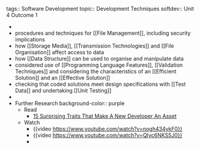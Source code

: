 tags:: Software Development
topic:: Development Techniques
softdev:: Unit 4 Outcome 1

-
- procedures and techniques for [[File Management]], including security implications
- how [[Storage Media]], [[Transmission Technologies]] and [[File Organisation]] affect access to data
- how [[Data Structure]] can be used to organise and manipulate data
- considered use of [[Programming Language Features]], [[Validation Techniques]] and considering the characteristics of an [[Efficient Solution]] and an [[Effective Solution]]
- checking that coded solutions meet design specifications with [[Test Data]] and undertaking [[Unit Testing]]
-
- Further Research
  background-color:: purple
	- Read
		- [15 Surprising Traits That Make A New Developer An Asset](https://www.forbes.com/sites/forbestechcouncil/2023/01/30/15-surprising-traits-that-make-a-new-developer-an-asset/?sh=6b649c3543c9)
	- Watch
		- {{video https://www.youtube.com/watch?v=nogh434ykF0}}
		- {{video https://www.youtube.com/watch?v=QIyc6NKS5J0}}
		-